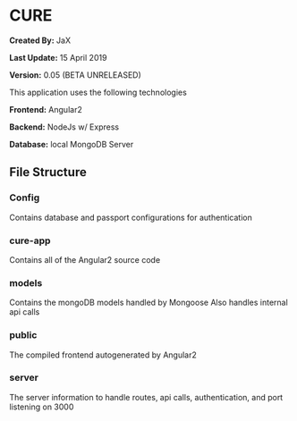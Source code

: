 # CURE

**Created By:** JaX

**Last Update:** 15 April 2019

**Version:** 0.05 (BETA UNRELEASED)

This application uses the following technologies

**Frontend:** Angular2

**Backend:** NodeJs w/ Express

**Database:** local MongoDB Server


## File Structure
### Config
Contains database and passport configurations for authentication
### cure-app
Contains all of the Angular2 source code
### models
Contains the mongoDB models handled by Mongoose
Also handles internal api calls
### public
The compiled frontend autogenerated by Angular2
### server
The server information to handle routes, api calls, authentication, and port listening on 3000
